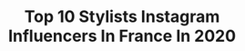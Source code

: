 ---
title: Top 10 Stylists Instagram Influencers In France In 2020
description: >-
  Find top stylists Instagram influencers in France in 2020. Most popular hashtags: #pfw #streetstyle #parisfashionweek #nyfw.
platform: Instagram
profiles:
  - username: "shqrw_"
    fullname: >-
      Shaquille R. Williams
    location: "France"
    followers: 6653
    engagement: 821
    commentsToLikes: 0.046666
    avatar: "https://scontent-ams4-1.cdninstagram.com/v/t51.2885-19/s320x320/91593786_3790807537656644_8949725814862118912_n.jpg?_nc_ht=scontent-ams4-1.cdninstagram.com&_nc_ohc=h0MV2500N2gAX-xkNeb&oh=5fa8ba4783a796255abc15f630e815ba&oe=5EB9B510"
    verified: false
    hashtags: "#vwaw2021, #lfw, #hotelvivier, #stayhome"
  - username: "___rrxii"
    fullname: >-
      Kira the alchemist
    location: "France"
    followers: 75013
    engagement: 197
    commentsToLikes: 0.024573
    avatar: "https://scontent-lhr8-1.cdninstagram.com/v/t51.2885-19/s320x320/29739704_186205475509856_4320013981902176256_n.jpg?_nc_ht=scontent-lhr8-1.cdninstagram.com&_nc_ohc=cedq6Mc5Yc8AX8LwRJG&oh=c60c742b1ee134ff3c0b7d852eb8a6ce&oe=5EB95776"
    verified: false
    hashtags: ""
  - username: "dannistylist"
    fullname: >-
      StyledByDanni
    location: "France"
    followers: 16085
    engagement: 213
    commentsToLikes: 0.055255
    avatar: "https://scontent-lhr8-1.cdninstagram.com/v/t51.2885-19/s320x320/69632564_369030940673151_2881695624212774912_n.jpg?_nc_ht=scontent-lhr8-1.cdninstagram.com&_nc_ohc=xs6WEyj2dh8AX_gTZrU&oh=da3fed2f0066aee82f424e10d0aac388&oe=5EB9C488"
    verified: false
    hashtags: "#azzaro, #albertaferretti, #lottiemoss, #louboutinambassador"
  - username: "nicolasdureau"
    fullname: >-
      Nicolas Dureau
    location: "France"
    followers: 5465
    engagement: 531
    commentsToLikes: 0.026205
    avatar: "https://scontent-lht6-1.cdninstagram.com/v/t51.2885-19/s320x320/80901244_814910118956206_1900906251231952896_n.jpg?_nc_ht=scontent-lht6-1.cdninstagram.com&_nc_ohc=q0u4vpJvOcoAX9t72yc&oh=d50bb1c51fb3b4df192c4b01f7574574&oe=5EB42F47"
    verified: false
    hashtags: "#tbm, #styledbynicolasdureau, #soberandfabulous"
  - username: "peterpapapetrou1"
    fullname: >-
      Peter Papapetrou
    location: "France"
    followers: 17825
    engagement: 342
    commentsToLikes: 0.086508
    avatar: "https://scontent-ams4-1.cdninstagram.com/v/t51.2885-19/s150x150/30078647_196608127791597_8182300976808460288_n.jpg?_nc_ht=scontent-ams4-1.cdninstagram.com&_nc_ohc=l8DUomNJzGsAX_GNZU4&oh=8d36894e0d7ad3419f8f4236579f9edc&oe=5EB97D13"
    verified: false
    hashtags: "#loveyouforyou, #kindness, #cooking, #trenchcoat"
  - username: "ellenxtellnobody"
    fullname: >-
      ELLENXSTUDIO.
    location: "France"
    followers: 6368
    engagement: 887
    commentsToLikes: 0.067713
    avatar: "https://scontent-frt3-1.cdninstagram.com/v/t51.2885-19/s320x320/12224501_169955840022436_104074836_a.jpg?_nc_ht=scontent-frt3-1.cdninstagram.com&_nc_ohc=0XFFGHh0ob4AX-mNU2e&oh=37ab925211c4acf47d72f2969ab62d52&oe=5E9C521C"
    verified: false
    hashtags: "#travelvisualidentities, #abidjan, #ivorycoast, #lifeofasneaker"
  - username: "bylauralayton"
    fullname: >-
      Laura
    location: "France"
    followers: 47029
    engagement: 500
    commentsToLikes: 0.028316
    avatar: "https://scontent-lhr8-1.cdninstagram.com/v/t51.2885-19/s320x320/49539741_300965347290489_141271567538585600_n.jpg?_nc_ht=scontent-lhr8-1.cdninstagram.com&_nc_ohc=NTvNdnsaJiMAX9871bU&oh=28ded967e85500229a1e019e27645c3d&oe=5EBC4F75"
    verified: false
    hashtags: "#mamba, #havana, #hermeskelly, #futur"
  - username: "fannylbld_"
    fullname: >-
      𝐅𝐚𝐧𝐧𝐲 🌙
    location: "France"
    followers: 8682
    engagement: 615
    commentsToLikes: 0.067362
    avatar: "https://scontent-lhr8-1.cdninstagram.com/v/t51.2885-19/s320x320/84113540_222102778840027_7838941761949925376_n.jpg?_nc_ht=scontent-lhr8-1.cdninstagram.com&_nc_ohc=_2wZE3-tYCoAX-A7L2F&oh=c26eb963aef69d4c6d808edbf1da7e2d&oe=5EB68507"
    verified: false
    hashtags: "#vintage, #beautycare, #outfit, #doglovers"
  - username: "mides_touch"
    fullname: >-
      Olamide Titiloye Adedeji
    location: "France"
    followers: 2299
    engagement: 1950
    commentsToLikes: 0.131642
    avatar: "https://scontent-lhr8-1.cdninstagram.com/v/t51.2885-19/s320x320/76875187_2432136603693273_5818065804146507776_n.jpg?_nc_ht=scontent-lhr8-1.cdninstagram.com&_nc_ohc=xQKuHlMHDPUAX98Zy2L&oh=193aaf124a290242c54a2ae141d88925&oe=5EBB54E8"
    verified: false
    hashtags: "#proudparents, #disciplinarians, #god, #royalty"
  - username: "karenhuggins_blog"
    fullname: >-
      Karen Huggins -Fashion Blogger
    location: "France"
    followers: 106364
    engagement: 161
    commentsToLikes: 0.528226
    avatar: "https://scontent-amt2-1.cdninstagram.com/v/t51.2885-19/s320x320/75450452_560835164666229_5990996692315406336_n.jpg?_nc_ht=scontent-amt2-1.cdninstagram.com&_nc_ohc=HcFMAKTIVd8AX_TMVHU&oh=7692d53bd9d9d8b134a35fd2a4ce8ec1&oe=5EBA01E2"
    verified: false
    hashtags: "#outfitideas, #fashionista, #coronavirus, #love"
---